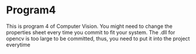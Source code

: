 # Program4
This is program 4 of Computer Vision.
You might need to change the properties sheet every time you commit to fit your system.
The .dll for opencv is too large to be committed, thus, you need to put it into the project everytime
